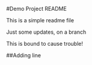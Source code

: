 #Demo Project README

This is a simple readme file

Just some updates, on a branch

This is bound to cause trouble!

##Adding line
